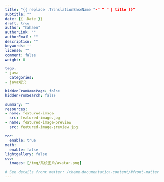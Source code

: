 ```yaml
---
title: "{{ replace .TranslationBaseName "-" " " | title }}"
subtitle: ""
date: {{ .Date }}
draft: true
author: "hahaen"
authorLink: ""
authorEmail: ""
description: ""
keywords: ""
license: ""
comment: false
weight: 0

tags:
- java
  categories:
- java知识

hiddenFromHomePage: false
hiddenFromSearch: false

summary: ""
resources:
- name: featured-image
  src: featured-image.jpg
- name: featured-image-preview
  src: featured-image-preview.jpg

toc:
  enable: true
math:
  enable: false
lightgallery: false
seo:
  images: [/img/系统图片/avatar.png]

# See details front matter: /theme-documentation-content/#front-matter
---
```


<!--more-->